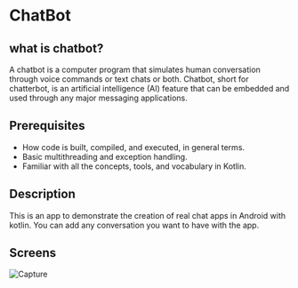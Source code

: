 # ChatBot
what is chatbot?
---------------------------
A chatbot is a computer program that simulates human conversation through voice commands or text chats or both. Chatbot, short for chatterbot, is an artificial intelligence (AI) feature that can be embedded and used through any major messaging applications.

Prerequisites
--------------------------
- How code is built, compiled, and executed, in general terms.
- Basic multithreading and exception handling.
- Familiar with all the concepts, tools, and vocabulary in Kotlin.

Description
--------------------------
This is an app to demonstrate the creation of real chat apps in Android with kotlin. You can add any conversation you want to have with the app.

Screens
-------------------------
![Capture](https://user-images.githubusercontent.com/63510426/124390410-c8d8aa80-dceb-11eb-85f6-4e9bd737b450.PNG)

